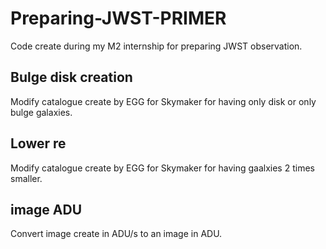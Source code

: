 # Preparing-JWST-PRIMER
Code create during my M2 internship for preparing JWST observation.  

## Bulge disk creation  
Modify catalogue create by EGG for Skymaker for having only disk or only bulge galaxies.  

## Lower re  
Modify catalogue create by EGG for Skymaker for having gaalxies 2 times smaller.  

## image ADU
Convert image create in ADU/s to an image in ADU.    
